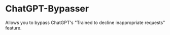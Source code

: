 # ChatGPT-Bypasser
Allows you to bypass ChatGPT's "Trained to decline inappropriate requests" feature.
